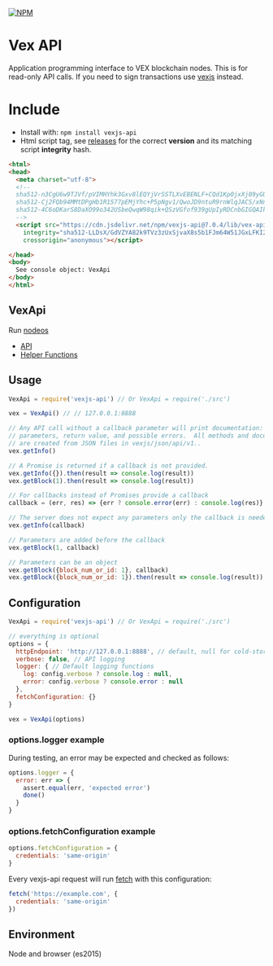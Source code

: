 [![NPM](https://img.shields.io/npm/v/vexjs-api.svg)](https://www.npmjs.org/package/vexjs-api)

# Vex API

Application programming interface to VEX blockchain nodes.  This is for
read-only API calls.  If you need to sign transactions use
[vexjs](https://github.com/vexanium/vexjs) instead.

# Include

* Install with: `npm install vexjs-api`
* Html script tag, see [releases](https://github.com/vexanium/vexjs-api/releases) for the correct **version** and its matching script **integrity** hash.

```html
<html>
<head>
  <meta charset="utf-8">
  <!--
  sha512-n3CgU6w9TJVf/pVIMHYhk3Gxv8lEQYjVrSSTLXvEBENLF+CQd1Kp0jxXj09yGUOkWerdv2mJlh1Mnz3aRfYqWw== lib/vex-api.js
  sha512-Cj2FQb94MMtDPgHb1R1577pEMjYhc+P5pNgv1/QwoJD9ntuR9rnWlqJACS/xNniNK5cFS6Y6CpQlHWpzWUeEbw== lib/vex-api.min.js
  sha512-4C6oDKarS8DaXO99o342USbeQwqW98qik+QSzVGfof939gUpIyRDCnbGIGQAIkLNpYZIV4XanmRy3wcis6UW8w== lib/vex-api.min.js.map
  -->
  <script src="https://cdn.jsdelivr.net/npm/vexjs-api@7.0.4/lib/vex-api.min.js"
    integrity="sha512-LLDsX/GdVZYA82k9TVz3zUxSjvaX8s5b1FJm64W51JGxLFKI2z+ljqYQtsUZIOxh9pSUqvLA5HCoxXqdRxusKw=="
    crossorigin="anonymous"></script>

</head>
<body>
  See console object: VexApi
</body>
</html>
```

## VexApi

Run [nodeos](https://github.com/vexanium/vex)

* [API](./docs/api.md)
* [Helper Functions](./docs/index.md)

## Usage

```javascript
VexApi = require('vexjs-api') // Or VexApi = require('./src')

vex = VexApi() // // 127.0.0.1:8888

// Any API call without a callback parameter will print documentation: description,
// parameters, return value, and possible errors.  All methods and documentation
// are created from JSON files in vexjs/json/api/v1..
vex.getInfo()

// A Promise is returned if a callback is not provided.
vex.getInfo({}).then(result => console.log(result))
vex.getBlock(1).then(result => console.log(result))

// For callbacks instead of Promises provide a callback
callback = (err, res) => {err ? console.error(err) : console.log(res)}

// The server does not expect any parameters only the callback is needed
vex.getInfo(callback)

// Parameters are added before the callback
vex.getBlock(1, callback)

// Parameters can be an object
vex.getBlock({block_num_or_id: 1}, callback)
vex.getBlock({block_num_or_id: 1}).then(result => console.log(result))
```

## Configuration

```js
VexApi = require('vexjs-api') // Or VexApi = require('./src')

// everything is optional
options = {
  httpEndpoint: 'http://127.0.0.1:8888', // default, null for cold-storage
  verbose: false, // API logging
  logger: { // Default logging functions
    log: config.verbose ? console.log : null,
    error: config.verbose ? console.error : null
  },
  fetchConfiguration: {}
}

vex = VexApi(options)
```
### options.logger example

During testing, an error may be expected and checked as follows:

```js
options.logger = {
  error: err => {
    assert.equal(err, 'expected error')
    done()
  }
}
```

### options.fetchConfiguration example

```js
options.fetchConfiguration = {
  credentials: 'same-origin'
}
```
Every vexjs-api request will run [fetch](https://github.com/github/fetch#sending-cookies) with this configuration:
```js
fetch('https://example.com', {
  credentials: 'same-origin'
})
```

## Environment

Node and browser (es2015)
